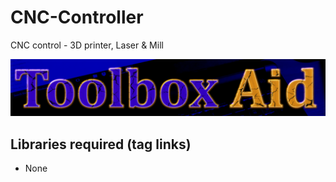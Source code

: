 # CNC-Controller

CNC control - 3D printer, Laser &amp; Mill

![This is an image](./assets/ToolboxAid.png)

## Libraries required (tag links)

- None

